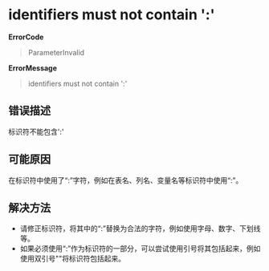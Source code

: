 # identifiers must not contain ':'
**ErrorCode**
> ParameterInvalid

**ErrorMessage**
> identifiers must not contain ':'

## 错误描述
标识符不能包含':'

## 可能原因
在标识符中使用了“:”字符，例如在表名、列名、变量名等标识符中使用“:”。

## 解决方法
- 请修正标识符，将其中的“:”替换为合法的字符，例如使用字母、数字、下划线等。
- 如果必须使用“:”作为标识符的一部分，可以尝试使用引号将其包括起来，例如使用双引号""将标识符包括起来。